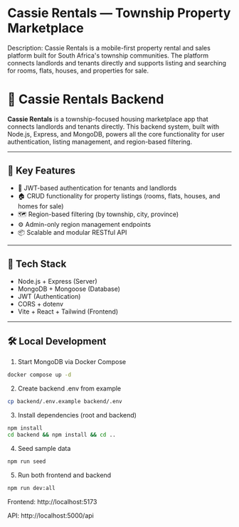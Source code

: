 # Cassie Rentals — Township Property Marketplace
Description: Cassie Rentals is a mobile-first property rental and sales platform built for South Africa's township communities. The platform connects landlords and tenants directly and supports listing and searching for rooms, flats, houses, and properties for sale.

# 🏡 Cassie Rentals Backend

**Cassie Rentals** is a township-focused housing marketplace app that connects landlords and tenants directly. This backend system, built with Node.js, Express, and MongoDB, powers all the core functionality for user authentication, listing management, and region-based filtering.

---

## 📌 Key Features

- 🔐 JWT-based authentication for tenants and landlords
- 🏠 CRUD functionality for property listings (rooms, flats, houses, and homes for sale)
- 🗺 Region-based filtering (by township, city, province)
- ⚙️ Admin-only region management endpoints
- 📦 Scalable and modular RESTful API

---

## 🧱 Tech Stack

- Node.js + Express (Server)
- MongoDB + Mongoose (Database)
- JWT (Authentication)
- CORS + dotenv
- Vite + React + Tailwind (Frontend)

---

## 🛠 Local Development

1. Start MongoDB via Docker Compose
```bash
docker compose up -d
```

2. Create backend .env from example
```bash
cp backend/.env.example backend/.env
```

3. Install dependencies (root and backend)
```bash
npm install
cd backend && npm install && cd ..
```

4. Seed sample data
```bash
npm run seed
```

5. Run both frontend and backend
```bash
npm run dev:all
```

Frontend: http://localhost:5173

API: http://localhost:5000/api
